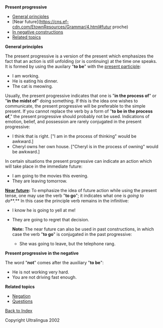 **Present progressive**

- [General principles](https://cns.ef-cdn.com/EtownResources/Grammar/4.html#generalites)
- [Near future](https://cns.ef-cdn.com/EtownResources/Grammar/4.html#futur proche)
- [In negative constructions](https://cns.ef-cdn.com/EtownResources/Grammar/4.html#negation)
- [Related topics](https://cns.ef-cdn.com/EtownResources/Grammar/4.html#related)

**General principles**

The present progressive is a version of the present which emphasizes the fact that an action is still unfolding (or is continuing) at the time one speaks. It is formed by using the auxilary "**to be**" with the [present participle](https://cns.ef-cdn.com/EtownResources/Grammar/41.html):

- I am working.
- He is eating his dinner.
- The cat is meowing.

Usually, the present progressive indicates that one is "**in the process of**" or "**in the midst of**" doing something. If this is the idea one wishes to communicate, the present progressive will be preferable to the simple present. If you cannot replace the verb by a form of "**to be in the process of**," the present progressive should probably not be used. Indications of emotion, belief, and possession are rarely conjugated in the present progressive:

- I think that is right. ["I am in the process of thinking"    would be awkward.]
- Cheryl owns her own house. ["Cheryl is in the process of    owning" would be awkward.]

In certain situations the present progressive can indicate an action which will take place in the immediate future:

- I am going to the movies this evening.
- They are leaving tomorrow.

[**Near future**](https://cns.ef-cdn.com/EtownResources/Grammar/16.html)**:** To emphasize the idea of future action while using the present tense, one may use the verb "**to go**"; it indicates what one is *going to do***.** In this case the principle verb remains in the infinitive:

- I know he is going to yell at me!

- They are going to regret that decision.    

  **Note:** The near future can also be used in past    constructions, in which case the verb "**to go**" is conjugated    in the past progressive:

  - She was going to leave, but the telephone rang.

**Present progressive in the negative**

The word "**not**" comes after the auxiliary "**to be**":

- He is not working very hard.
- You are not driving fast enough.

 

**Related topics**

- [Negation](https://cns.ef-cdn.com/EtownResources/Grammar/32.html)
- [Questions](https://cns.ef-cdn.com/EtownResources/Grammar/33.html)

[Back to Index](https://cns.ef-cdn.com/EtownResources/Grammar/EIndex.html)

Copyright Ultralingua 2002